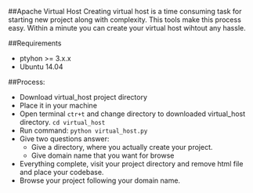 ##Apache Virtual Host
 Creating virtual host is a time consuming task for starting new project along with complexity. This tools make this process easy. Within a minute you can create your virtual host wihtout any hassle.

##Requirements
* ptyhon >= 3.x.x
* Ubuntu 14.04

##Process:
* Download virtual_host project directory
* Place it in your machine
* Open terminal ```ctr+t``` and change directory to downloaded virtual_host directory. ```cd virtual_host```
* Run command: ```python virtual_host.py```
* Give two questions answer:
    * Give a directory, where you actually create your project.
    * Give domain name that you want for browse
* Everything complete, visit your project directory and remove html file and place your codebase.
* Browse your project following your domain name.

